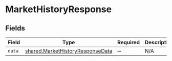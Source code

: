 # MarketHistoryResponse


## Fields

| Field                                                                                       | Type                                                                                        | Required                                                                                    | Description                                                                                 |
| ------------------------------------------------------------------------------------------- | ------------------------------------------------------------------------------------------- | ------------------------------------------------------------------------------------------- | ------------------------------------------------------------------------------------------- |
| `data`                                                                                      | [shared.MarketHistoryResponseData](../../../sdk/models/shared/markethistoryresponsedata.md) | :heavy_minus_sign:                                                                          | N/A                                                                                         |
